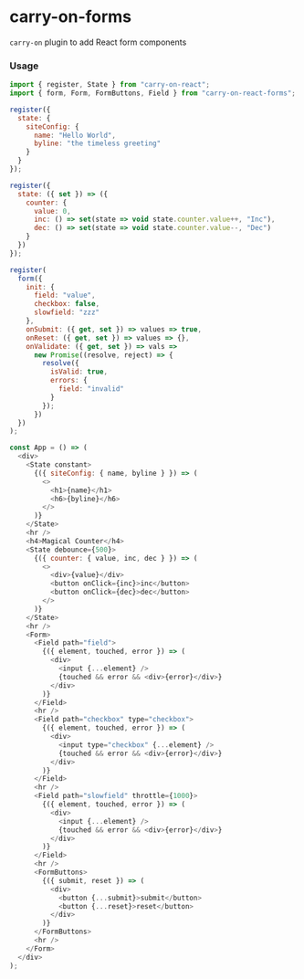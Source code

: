 # carry-on-forms

```carry-on``` plugin to add React form components

### Usage

```JavaScript
import { register, State } from "carry-on-react";
import { form, Form, FormButtons, Field } from "carry-on-react-forms";

register({
  state: {
    siteConfig: {
      name: "Hello World",
      byline: "the timeless greeting"
    }
  }
});

register({
  state: ({ set }) => ({
    counter: {
      value: 0,
      inc: () => set(state => void state.counter.value++, "Inc"),
      dec: () => set(state => void state.counter.value--, "Dec")
    }
  })
});

register(
  form({
    init: {
      field: "value",
      checkbox: false,
      slowfield: "zzz"
    },
    onSubmit: ({ get, set }) => values => true,
    onReset: ({ get, set }) => values => {},
    onValidate: ({ get, set }) => vals =>
      new Promise((resolve, reject) => {
        resolve({
          isValid: true,
          errors: {
            field: "invalid"
          }
        });
      })
  })
);

const App = () => (
  <div>
    <State constant>
      {({ siteConfig: { name, byline } }) => (
        <>
          <h1>{name}</h1>
          <h6>{byline}</h6>
        </>
      )}
    </State>
    <hr />
    <h4>Magical Counter</h4>
    <State debounce={500}>
      {({ counter: { value, inc, dec } }) => (
        <>
          <div>{value}</div>
          <button onClick={inc}>inc</button>
          <button onClick={dec}>dec</button>
        </>
      )}
    </State>
    <hr />
    <Form>
      <Field path="field">
        {({ element, touched, error }) => (
          <div>
            <input {...element} />
            {touched && error && <div>{error}</div>}
          </div>
        )}
      </Field>
      <hr />
      <Field path="checkbox" type="checkbox">
        {({ element, touched, error }) => (
          <div>
            <input type="checkbox" {...element} />
            {touched && error && <div>{error}</div>}
          </div>
        )}
      </Field>
      <hr />
      <Field path="slowfield" throttle={1000}>
        {({ element, touched, error }) => (
          <div>
            <input {...element} />
            {touched && error && <div>{error}</div>}
          </div>
        )}
      </Field>
      <hr />
      <FormButtons>
        {({ submit, reset }) => (
          <div>
            <button {...submit}>submit</button>
            <button {...reset}>reset</button>
          </div>
        )}
      </FormButtons>
      <hr />
    </Form>
  </div>
);


```
